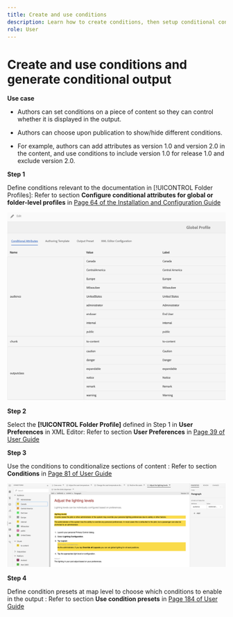 ```yaml
---
title: Create and use conditions
description: Learn how to create conditions, then setup conditional content generation in [!DNL AEM Guides]
role: User
---
```

# Create and use conditions and generate conditional output

**Use case**

* Authors can set conditions on a piece of content so they can control whether it is displayed in the output.

* Authors can choose upon publication to show/hide different conditions.

* For example, authors can add attributes as version 1.0 and version 2.0 in the content, and use conditions to include version 1.0 for release 1.0 and exclude version 2.0.

**Step 1**

Define conditions relevant to the documentation in [!UICONTROL Folder Profiles]: 
Refer to section **Configure conditional attributes for global or folder-level profiles** in [Page 64 of the Installation and Configuration Guide](https://helpx.adobe.com/content/dam/help/en/xml-documentation-solution/3-8/XML-Documentation-for-Adobe-Experience-Manager_Installation-Configuration-Guide_EN.pdf)

![Configure Conditions in Folder Profiles](assets/conditions-in-profiles.png)

**Step 2**

Select the **[!UICONTROL Folder Profile]** defined in Step 1 in **User Preferences** in XML Editor: 
Refer to section **User Preferences** in [Page 39 of User Guide](https://helpx.adobe.com/content/dam/help/en/xml-documentation-solution/3-8/XML-Documentation-for-Adobe-Experience-Manager_User-Guide_EN.pdf)


**Step 3** 

Use the conditions to conditionalize sections of content : 
Refer to section **Conditions** in [Page 81 of User Guide](https://helpx.adobe.com/content/dam/help/en/xml-documentation-solution/3-8/XML-Documentation-for-Adobe-Experience-Manager_User-Guide_EN.pdf)

![Use Conditions in Web Editor](assets/conditions-in-web-editor.png)

**Step 4** 

Define condition presets at map level to choose which conditions to enable in the output : 
Refer to section **Use condition presets** in [Page 184 of User Guide](https://helpx.adobe.com/content/dam/help/en/xml-documentation-solution/3-8/XML-Documentation-for-Adobe-Experience-Manager_User-Guide_EN.pdf)
